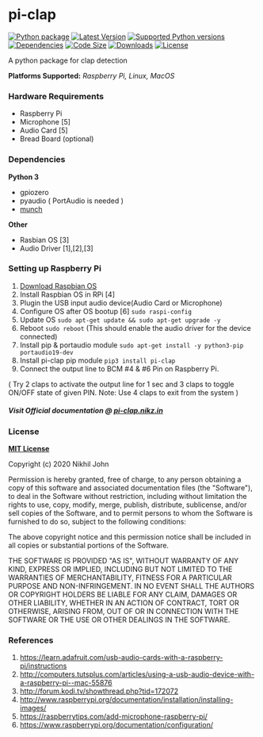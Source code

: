 pi-clap
=======

[![Python package](https://github.com/nikhiljohn10/pi-clap/workflows/Python%20package/badge.svg?branch=master)](https://pypi.python.org/pypi/pi-clap/)
[![Latest Version](https://img.shields.io/pypi/v/pi-clap)](https://pypi.python.org/pypi/pi-clap/)
[![Supported Python versions](https://img.shields.io/pypi/pyversions/pi-clap)](https://pypi.python.org/pypi/pi-clap/)
[![Dependencies](https://img.shields.io/badge/deps-portaudio%2C%20pyaudio%2C%20munch-informational)](https://pypi.python.org/pypi/pi-clap/)
[![Code Size](https://img.shields.io/github/languages/code-size/nikhiljohn10/pi-clap)](https://pypi.python.org/pypi/pi-clap/)
[![Downloads](https://img.shields.io/pypi/dm/pi-clap)](https://pypi.python.org/pypi/pi-clap/)
[![License](https://img.shields.io/pypi/l/pi-clap)](https://github.com/nikhiljohn10/pi-clap/blob/master/LICENSE)

A python package for clap detection

**Platforms Supported:** *Raspberry Pi, Linux, MacOS*

### Hardware Requirements

 * Raspberry Pi
 * Microphone [5]
 * Audio Card [5]
 * Bread Board (optional)

### Dependencies

**Python 3**

 * gpiozero
 * pyaudio ( PortAudio is needed )
 * [munch](https://github.com/Infinidat/munch)

**Other**

 * Rasbian OS [3]
 * Audio Driver [1],[2],[3]

### Setting up Raspberry Pi

1. [Download Raspbian OS](http://www.raspberrypi.org/downloads/)
2. Install Raspbian OS in RPi [4]
3. Plugin the USB input audio device(Audio Card or Microphone)
4. Configure OS after OS bootup [6] `sudo raspi-config`
5. Update OS `sudo apt-get update && sudo apt-get upgrade -y`
6. Reboot `sudo reboot` (This should enable the audio driver for the device connected)
7. Install pip & portaudio module `sudo apt-get install -y python3-pip portaudio19-dev`
8. Install pi-clap pip module `pip3 install pi-clap`
9. Connect the output line to BCM #4 & #6 Pin on Raspberry Pi.

( Try 2 claps to activate the output line for 1 sec and 3 claps to toggle ON/OFF state of given PIN. Note: Use 4 claps to exit from the system )

##### Visit Official documentation @ [pi-clap.nikz.in](https://pi-clap.nikz.in/getting-started.html)

### License

**[MIT License](https://github.com/nikhiljohn10/pi-clap/blob/master/LICENSE)**

Copyright (c) 2020 Nikhil John

Permission is hereby granted, free of charge, to any person obtaining a copy
of this software and associated documentation files (the "Software"), to deal
in the Software without restriction, including without limitation the rights
to use, copy, modify, merge, publish, distribute, sublicense, and/or sell
copies of the Software, and to permit persons to whom the Software is
furnished to do so, subject to the following conditions:

The above copyright notice and this permission notice shall be included in all
copies or substantial portions of the Software.

THE SOFTWARE IS PROVIDED "AS IS", WITHOUT WARRANTY OF ANY KIND, EXPRESS OR
IMPLIED, INCLUDING BUT NOT LIMITED TO THE WARRANTIES OF MERCHANTABILITY,
FITNESS FOR A PARTICULAR PURPOSE AND NON-INFRINGEMENT. IN NO EVENT SHALL THE
AUTHORS OR COPYRIGHT HOLDERS BE LIABLE FOR ANY CLAIM, DAMAGES OR OTHER
LIABILITY, WHETHER IN AN ACTION OF CONTRACT, TORT OR OTHERWISE, ARISING FROM,
OUT OF OR IN CONNECTION WITH THE SOFTWARE OR THE USE OR OTHER DEALINGS IN THE
SOFTWARE.

### References

 1. https://learn.adafruit.com/usb-audio-cards-with-a-raspberry-pi/instructions
 2. http://computers.tutsplus.com/articles/using-a-usb-audio-device-with-a-raspberry-pi--mac-55876
 3. http://forum.kodi.tv/showthread.php?tid=172072
 4. http://www.raspberrypi.org/documentation/installation/installing-images/
 5. https://raspberrytips.com/add-microphone-raspberry-pi/
 6. https://www.raspberrypi.org/documentation/configuration/
